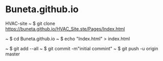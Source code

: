 # Buneta.github.io
HVAC-site
~ $ git clone https://buneta.github.io/HVAC_Site.ste/Pages/Index.html

~ $ cd Buneta.github.io
~ $ echo "Index.html" > index.html

~ $ git add --all
~ $ git commit -m"initial commint"
~ $ git push -u origin master
